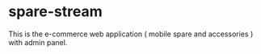 # spare-stream
This is the e-commerce web application ( mobile spare and accessories ) with admin panel.
